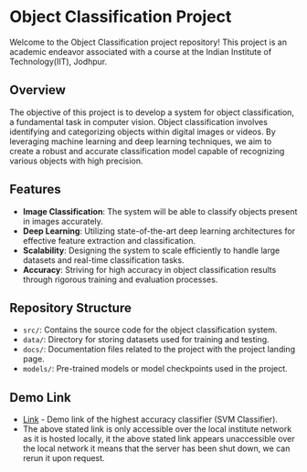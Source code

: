 # Object Classification Project

Welcome to the Object Classification project repository! This project is an academic endeavor associated with a course at the Indian Institute of Technology(IIT), Jodhpur.

## Overview

The objective of this project is to develop a system for object classification, a fundamental task in computer vision. Object classification involves identifying and categorizing objects within digital images or videos. By leveraging machine learning and deep learning techniques, we aim to create a robust and accurate classification model capable of recognizing various objects with high precision.

## Features

- **Image Classification**: The system will be able to classify objects present in images accurately.
- **Deep Learning**: Utilizing state-of-the-art deep learning architectures for effective feature extraction and classification.
- **Scalability**: Designing the system to scale efficiently to handle large datasets and real-time classification tasks.
- **Accuracy**: Striving for high accuracy in object classification results through rigorous training and evaluation processes.

## Repository Structure

- `src/`: Contains the source code for the object classification system.
- `data/`: Directory for storing datasets used for training and testing.
- `docs/`: Documentation files related to the project with the project landing page.
- `models/`: Pre-trained models or model checkpoints used in the project.

## Demo Link

- [Link](http://10.23.16.125:7860) - Demo link of the highest accuracy classifier (SVM Classifier).
- The above stated link is only accessible over the local institute network as it is hosted locally, it the above stated link appears unaccessible over the local network it means that the server has been shut down, we can rerun it upon request.



